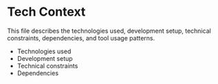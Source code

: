 # Tech Context
This file describes the technologies used, development setup, technical constraints, dependencies, and tool usage patterns.

- Technologies used
- Development setup
- Technical constraints
- Dependencies
